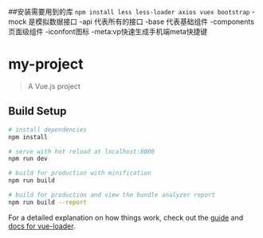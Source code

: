 ##安装需要用到的库
`npm install less less-loader axios vuex bootstrap`
-mock 是模拟数据接口
-api 代表所有的接口
-base 代表基础组件
-components 页面级组件
-iconfont图标
-meta:vp快速生成手机端meta快捷键
















# my-project

> A Vue.js project

## Build Setup

``` bash
# install dependencies
npm install

# serve with hot reload at localhost:8080
npm run dev

# build for production with minification
npm run build

# build for production and view the bundle analyzer report
npm run build --report
```

For a detailed explanation on how things work, check out the [guide](http://vuejs-templates.github.io/webpack/) and [docs for vue-loader](http://vuejs.github.io/vue-loader).
